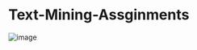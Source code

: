 # Text-Mining-Assginments



![image](https://user-images.githubusercontent.com/97382532/184666547-60fe855b-7e60-4f1b-8431-0bb321e46029.png)
